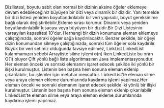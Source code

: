 Dizilistesi, boyutu sabit olan normal bir dizinin aksine öğeler eklemeye devam edebileceğiniz büyüyen bir dizi veya dinamik bir dizidir. Yani temelde bir dizi listesi yeniden boyutlandırılabilir bir veri yapısıdır, boyut gereksinime bağlı olarak değiştirilebilir,Ekleme sırası korunur. Dinamik veya yeniden boyutlandırılabilir kısacası veya büyüyen bir dizidir.Bir Dizi Listesinin varsayılan kapasitesi 10'dur. Herhangi bir dizin konumuna eleman eklemeye çalıştığınızda, sonraki öğeler sağa kaydırılacaktır. Benzer şekilde, bir öğeyi dizin konumundan silmeye çalıştığınızda, sonraki tüm öğeler sola kaydırılır. Büyük bir veri setimiz olduğunda tavsiye edilmez, LinkList LinkedList kulanmamızın sebebi Arrayliste silme işlemi o(n) iken LinkedListe bu oran O(1) oluyor Çift yönlü bağlı liste algoritmasının Java implementasyonudur. Her eleman önceki ve sonraki elemanını işaret edecek şekilde iki yönlü bir ilişki kurulmuştur. Listenin ben başına hem sonuna eleman eklenip çıkarılabilir, bu işlemler için metotlar mevcuttur. LinkedList’te eleman silme veya araya eleman ekleme durumlarında kaydırma işlemi yapılmaz.Her eleman önceki ve sonraki elemanını işaret edecek şekilde iki yönlü bir ilişki kurulmuştur. Listenin ben başına hem sonuna eleman eklenip çıkarılabilir LinkedList’te eleman silme veya araya eleman ekleme durumlarında kaydırma işlemi yapılmaz.
